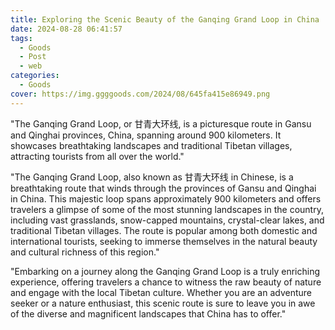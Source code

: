 ```yaml
---
title: Exploring the Scenic Beauty of the Ganqing Grand Loop in China
date: 2024-08-28 06:41:57
tags:
  - Goods
  - Post
  - web
categories:
  - Goods
cover: https://img.ggggoods.com/2024/08/645fa415e86949.png
---
```


"The Ganqing Grand Loop, or 甘青大环线, is a picturesque route in Gansu and Qinghai provinces, China, spanning around 900 kilometers. It showcases breathtaking landscapes and traditional Tibetan villages, attracting tourists from all over the world."

"The Ganqing Grand Loop, also known as 甘青大环线 in Chinese, is a breathtaking route that winds through the provinces of Gansu and Qinghai in China. This majestic loop spans approximately 900 kilometers and offers travelers a glimpse of some of the most stunning landscapes in the country, including vast grasslands, snow-capped mountains, crystal-clear lakes, and traditional Tibetan villages. The route is popular among both domestic and international tourists, seeking to immerse themselves in the natural beauty and cultural richness of this region."

"Embarking on a journey along the Ganqing Grand Loop is a truly enriching experience, offering travelers a chance to witness the raw beauty of nature and engage with the local Tibetan culture. Whether you are an adventure seeker or a nature enthusiast, this scenic route is sure to leave you in awe of the diverse and magnificent landscapes that China has to offer."
